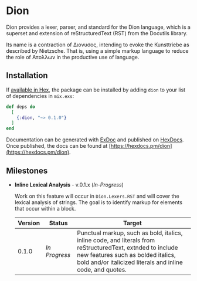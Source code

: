 # Dion

Dion provides a lexer, parser, and standard 
for the Dion language, 
which is a superset and extension 
of reStructuredText (RST)
from the Docutils library.

Its name is a contraction of Διονυσος, intending to evoke
the Kunsttriebe as described by Nietzsche.  That is, using
a simple markup language to reduce the role of Απολλων in
the productive use of language.


## Installation

If [available in Hex](https://hex.pm/docs/publish), the package can be installed
by adding `dion` to your list of dependencies in `mix.exs`:

```elixir
def deps do
  [
    {:dion, "~> 0.1.0"}
  ]
end
```

Documentation can be generated with [ExDoc](https://github.com/elixir-lang/ex_doc)
and published on [HexDocs](https://hexdocs.pm). Once published, the docs can
be found at [https://hexdocs.pm/dion](https://hexdocs.pm/dion).

## Milestones

* **Inline Lexical Analysis** - v.0.1.x (*In-Progress*)

  Work on this feature will occur in `Dion.Lexers.RST` and will
  cover the lexical analysis of strings.  The goal is to identify
  markup for elements that occur within a block.

  | Version | Status | Target |
  |---|---|---|
  | 0.1.0 | *In Progress* | Punctual markup, such as bold, italics,  inline code, and literals from reStructuredText, extnded to include new features such as bolded italics, bold and/or italicized literals and inline code, and quotes.|

  



